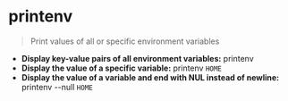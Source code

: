 # printenv
> Print values of all or specific environment variables
- **Display key-value pairs of all environment variables:**
printenv
- **Display the value of a specific variable:**
printenv `HOME`
- **Display the value of a variable and end with NUL instead of newline:**
printenv --null `HOME`
